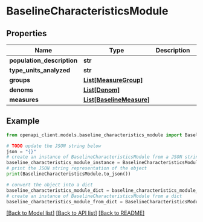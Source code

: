 # BaselineCharacteristicsModule


## Properties

Name | Type | Description | Notes
------------ | ------------- | ------------- | -------------
**population_description** | **str** |  | [optional] 
**type_units_analyzed** | **str** |  | [optional] 
**groups** | [**List[MeasureGroup]**](MeasureGroup.md) |  | [optional] 
**denoms** | [**List[Denom]**](Denom.md) |  | [optional] 
**measures** | [**List[BaselineMeasure]**](BaselineMeasure.md) |  | [optional] 

## Example

```python
from openapi_client.models.baseline_characteristics_module import BaselineCharacteristicsModule

# TODO update the JSON string below
json = "{}"
# create an instance of BaselineCharacteristicsModule from a JSON string
baseline_characteristics_module_instance = BaselineCharacteristicsModule.from_json(json)
# print the JSON string representation of the object
print(BaselineCharacteristicsModule.to_json())

# convert the object into a dict
baseline_characteristics_module_dict = baseline_characteristics_module_instance.to_dict()
# create an instance of BaselineCharacteristicsModule from a dict
baseline_characteristics_module_from_dict = BaselineCharacteristicsModule.from_dict(baseline_characteristics_module_dict)
```
[[Back to Model list]](../README.md#documentation-for-models) [[Back to API list]](../README.md#documentation-for-api-endpoints) [[Back to README]](../README.md)


